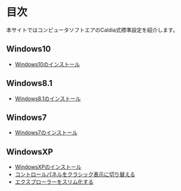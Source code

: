 # 目次

本サイトではコンピュータソフトエアのCaldia式標準設定を紹介します。

## Windows10

- [Windows10のインストール](win10/install.md)


## Windows8.1

- [Windows8.1のインストール](win81/install.md)


## Windows7

- [Windows7のインストール](win7/install.md)


## WindowsXP

- [WindowsXPのインストール](winxp/install.md)
- [コントロールパネルをクラシック表示に切り替える](winxp/controlpanel-classic.md)
- [エクスプローラーをスリム化する](winxp/explorer-slim.md)
<!--
- [Windowsコンポーネントの追加と削除](winxp/default-disabled.md)
- [リモートアシスタンスの無効化](winxp/remote-assistant-disabled.md)
- [リモートデスクトップの有効化](winxp/remote-desktop-disabled.md)
- [システムの復元を無効化](winxp/system-backup-disabled.md)
- [エラー報告を無効にする](winxp/error-report-disabled.md)
- [デバッグの書き込みなし](winxp/debug-disabled.md)
- [仮想メモリをシステム管理サイズ](winxp/virtual-memory-system-size.md)
-->